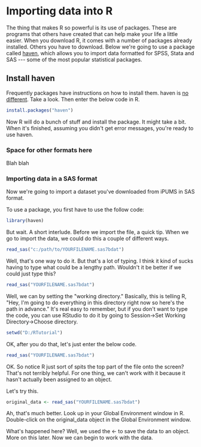 # Importing data into R

The thing that makes R so powerful is its use of packages. These are programs that others have created that can help make your life a little easier. When you download R, it comes with a number of packages already installed. Others you have to download. Below we're going to use a package called [haven](https://github.com/tidyverse/haven), which allows you to import data formatted for SPSS, Stata and SAS --- some of the most popular statistical packages. 

## Install haven 

Frequently packages have instructions on how to install them. haven is [no different](https://github.com/tidyverse/haven#installation). Take a look. Then enter the below code in R. 

```R
install.packages("haven")
```

Now R will do a bunch of stuff and install the package. It might take a bit. When it's finished, assuming you didn't get error messages, you're ready to use haven. 

### Space for other formats here

Blah blah 

### Importing data in a SAS format 

Now we're going to import a dataset you've downloaded from iPUMS in SAS format. 

To use a package, you first have to use the follow code: 

```R
library(haven)
```

But wait. A short interlude. Before we import the file, a quick tip. When we go to import the data, we could do this a couple of different ways. 

```R
read_sas("c:/path/to/YOURFILENAME.sas7bdat")
```

Well, that's one way to do it. But that's a lot of typing. I think it kind of sucks having to type what could be a lengthy path. Wouldn't it be better if we could just type this?

```R
read_sas("YOURFILENAME.sas7bdat")
```

Well, we can by setting the "working directory." Basically, this is telling R, "Hey, I'm going to do everything in this directory right now so here's the path in advance." It's real easy to remember, but if you don't want to type the code, you can use RStudio to do it by going to Session->Set Working Directory->Choose directory. 

```R
setwd("D:/RTutorial")
```

OK, after you do that, let's just enter the below code. 

```R
read_sas("YOURFILENAME.sas7bdat")
```

OK. So notice R just sort of spits the top part of the file onto the screen? That's not terribly helpful. For one thing, we can't work with it because it hasn't actually been assigned to an object. 

Let's try this. 

```R
original_data <- read_sas("YOURFILENAME.sas7bdat")
```

Ah, that's much better. Look up in your Global Environment window in R. Double-click on the original_data object in the Global Environment window. 

What's happened here? Well, we used the <- to save the data to an object. More on this later. Now we can begin to work with the data. 

